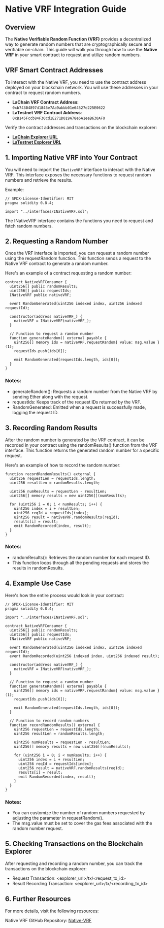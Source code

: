 # Native VRF Integration Guide

## Overview

The **Native Verifiable Random Function (VRF)** provides a decentralized way to generate random numbers that are cryptographically secure and verifiable on-chain. This guide will walk you through how to use the **Native VRF** in your smart contract to request and utilize random numbers.

## VRF Smart Contract Addresses

To interact with the Native VRF, you need to use the contract address deployed on your blockchain network. You will use these addresses in your contract to request random numbers.

- **LaChain VRF Contract Address**: `0xb74304897d1846e7Aa9abbb01e64527e225E0622`
- **LaTestnet VRF Contract Address**: `0xB145Fccb84F30cd1E271D019A78e6A1eeB630AF0`

Verify the contract addresses and transactions on the blockchain explorer:

- [**LaChain Explorer URL**](https://explorer.lachain.network/address/0xb74304897d1846e7Aa9abbb01e64527e225E0622)
- [**LaTestnet Explorer URL**](https://testexplorer.lachain.network/address/0xB145Fccb84F30cd1E271D019A78e6A1eeB630AF0)

## 1. Importing Native VRF into Your Contract

You will need to import the `INativeVRF` interface to interact with the Native VRF. This interface exposes the necessary functions to request random numbers and retrieve the results.

Example:

```solidity
// SPDX-License-Identifier: MIT
pragma solidity 0.8.4;

import "../interfaces/INativeVRF.sol";

```

The INativeVRF interface contains the functions you need to request and fetch random numbers.

## 2. Requesting a Random Number

Once the VRF interface is imported, you can request a random number using the requestRandom function. This function sends a request to the Native VRF contract to generate a random number.

Here's an example of a contract requesting a random number:

```solidity
contract NativeVRFConsumer {
  uint256[] public randomResults;
  uint256[] public requestIds;
  INativeVRF public nativeVRF;

  event RandomGenerated(uint256 indexed index, uint256 indexed requestId);

  constructor(address nativeVRF_) {
    nativeVRF = INativeVRF(nativeVRF_);
  }

  // Function to request a random number
  function generateRandom() external payable {
    uint256[] memory ids = nativeVRF.requestRandom{ value: msg.value }(1);
    requestIds.push(ids[0]);

    emit RandomGenerated(requestIds.length, ids[0]);
  }
}

```

### Notes:

- generateRandom(): Requests a random number from the Native VRF by sending Ether along with the request.
- requestIds: Keeps track of the request IDs returned by the VRF.
- RandomGenerated: Emitted when a request is successfully made, logging the request ID.

## 3. Recording Random Results

After the random number is generated by the VRF contract, it can be recorded in your contract using the randomResults() function from the VRF interface. This function returns the generated random number for a specific request.

Here's an example of how to record the random number:

```solidity
function recordRandomResults() external {
  uint256 requestLen = requestIds.length;
  uint256 resultLen = randomResults.length;

  uint256 numResults = requestLen - resultLen;
  uint256[] memory results = new uint256[](numResults);

  for (uint256 i = 0; i < numResults; i++) {
    uint256 index = i + resultLen;
    uint256 reqId = requestIds[index];
    uint256 result = nativeVRF.randomResults(reqId);
    results[i] = result;
    emit RandomRecorded(index, result);
  }
}

```

### Notes:

- randomResults(): Retrieves the random number for each request ID.
- This function loops through all the pending requests and stores the results in randomResults.

## 4. Example Use Case

Here's how the entire process would look in your contract:

```solidity
// SPDX-License-Identifier: MIT
pragma solidity 0.8.4;

import "../interfaces/INativeVRF.sol";

contract NativeVRFConsumer {
  uint256[] public randomResults;
  uint256[] public requestIds;
  INativeVRF public nativeVRF;

  event RandomGenerated(uint256 indexed index, uint256 indexed requestId);
  event RandomRecorded(uint256 indexed index, uint256 indexed result);

  constructor(address nativeVRF_) {
    nativeVRF = INativeVRF(nativeVRF_);
  }

  // Function to request a random number
  function generateRandom() external payable {
    uint256[] memory ids = nativeVRF.requestRandom{ value: msg.value }(1);
    requestIds.push(ids[0]);

    emit RandomGenerated(requestIds.length, ids[0]);
  }

  // Function to record random numbers
  function recordRandomResults() external {
    uint256 requestLen = requestIds.length;
    uint256 resultLen = randomResults.length;

    uint256 numResults = requestLen - resultLen;
    uint256[] memory results = new uint256[](numResults);

    for (uint256 i = 0; i < numResults; i++) {
      uint256 index = i + resultLen;
      uint256 reqId = requestIds[index];
      uint256 result = nativeVRF.randomResults(reqId);
      results[i] = result;
      emit RandomRecorded(index, result);
    }
  }
}

```

### Notes:

- You can customize the number of random numbers requested by adjusting the parameter in requestRandom().
- The msg.value must be set to cover the gas fees associated with the random number request.

## 5. Checking Transactions on the Blockchain Explorer

After requesting and recording a random number, you can track the transactions on the blockchain explorer:

- Request Transaction: <explorer_url>/tx/<request_tx_id>
- Result Recording Transaction: <explorer_url>/tx/<recording_tx_id>

## 6. Further Resources

For more details, visit the following resources:

Native VRF GitHub Repository: [Native-VRF](https://github.com/LaChain/native-vrf)
